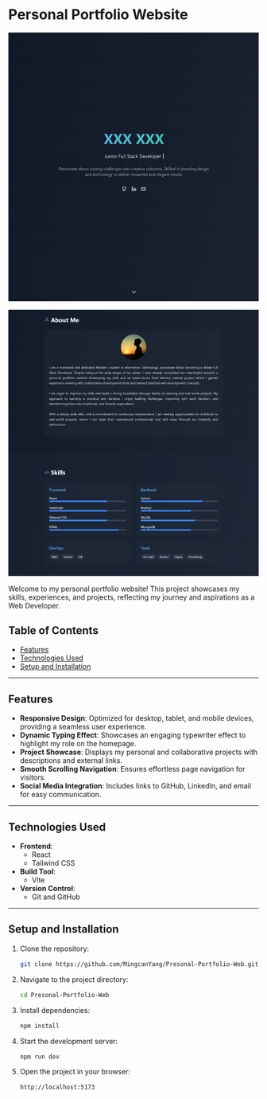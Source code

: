 # Personal Portfolio Website
![Homepage Screenshot](Screenshots/01.png)

![Projects Section Screenshot](Screenshots/02.png)

Welcome to my personal portfolio website! This project showcases my skills, experiences, and projects, reflecting my journey and aspirations as a Web Developer.

## Table of Contents
- [Features](#features)
- [Technologies Used](#technologies-used)
- [Setup and Installation](#setup-and-installation)


---

## Features
- **Responsive Design**: Optimized for desktop, tablet, and mobile devices, providing a seamless user experience.
- **Dynamic Typing Effect**: Showcases an engaging typewriter effect to highlight my role on the homepage.
- **Project Showcase**: Displays my personal and collaborative projects with descriptions and external links.
- **Smooth Scrolling Navigation**: Ensures effortless page navigation for visitors.
- **Social Media Integration**: Includes links to GitHub, LinkedIn, and email for easy communication.

---

## Technologies Used
- **Frontend**:
  - React
  - Tailwind CSS
- **Build Tool**:
  - Vite
- **Version Control**:
  - Git and GitHub

---

## Setup and Installation

1. Clone the repository:
   ```bash
   git clone https://github.com/MingcanYang/Presonal-Portfolio-Web.git

2. Navigate to the project directory:
   ```bash
   cd Presonal-Portfolio-Web

3. Install dependencies:
   ```bash
   npm install

4. Start the development server:
   ```bash
   npm run dev
   
5. Open the project in your browser:
   ```bash
   http://localhost:5173
